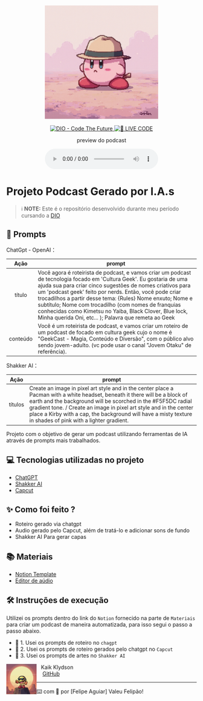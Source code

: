 <p align="center">
<img 
    src="./Kirby.png"
    width="300"
/>
</p>

<p align="center">
<a href="https://dio.me/">
    <img 
        src="https://img.shields.io/badge/DIO-Code_The_Future-28DA77?logo=youtube" 
        alt="DIO - Code The Future">
</a>
<a href="https://dio.me/">
<img 
    src="https://img.shields.io/badge/🔴_LIVE_CODE-FF5E72" 
    alt="🔴 LIVE CODE">
</a>
</p>

<p align="center">
    preview do podcast
</p>

<div align="center">
    <audio src="output/podcast_editado.MP3" controls title="Podcast editado"></audio>
</div>

# Projeto Podcast Gerado por I.A.s

 > ℹ️ **NOTE:** Este é o repositório desenvolvido durante meu período cursando a [DIO](https://dio.me)

## 🧠 Prompts


ChatGpt - OpenAI：

|   Ação   | prompt                                                                                                                                                                                                                                                                         |
| :------: | ------------------------------------------------------------------------------------------------------------------------------------------------------------------------------------------------------------------------------------------------------------------------------ |
|  título  | Você agora é roteirista de podcast, e vamos criar um podcast de tecnologia focado em 'Cultura Geek'. Eu gostaria de uma ajuda sua para criar cinco sugestões de nomes criativos para um 'podcast geek' feito por nerds. Então, você pode criar trocadilhos a partir desse tema: {Rules} Nome enxuto; Nome e subtítulo; Nome com trocadilho (com nomes de franquias conhecidas como Kimetsu no Yaiba, Black Clover, Blue lock, Minha querida Oni, etc... ); Palavra que remeta ao Geek|
| conteúdo | Você é um roteirista de podcast, e vamos criar um  roteiro de um podcast de focado em cultura geek cujo o nome é "GeekCast - Magia, Conteúdo e Diversão",  com o público alvo sendo jovem-adulto. (vc pode usar o canal "Jovem Otaku" de referência). |



Shakker AI：

|  Ação  | prompt                                                                                 |
| :----: | -------------------------------------------------------------------------------------- |
| títulos | Create an image in pixel art style and in the center place a Pacman with a white headset, beneath it there will be a block of earth and the background will be scorched in the #F5F5DC radial gradient tone. /  Create an image in pixel art style and in the center place a Kirby with a cap, the background will have a misty texture in shades of pink with a lighter gradient. |


Projeto com o objetivo de gerar um podcast utilizando ferramentas de IA através de prompts mais trabalhados.

## 💻 Tecnologias utilizadas no projeto

- [ChatGPT](https://chat.openai.com/) 
- [Shakker AI](https://www.shakker.ai/pt/home)
- [Capcut](https://www.capcut.com/pt-br/)

## ✨ Como foi feito ?

- Roteiro gerado via chatgpt
- Audio gerado pelo Capcut, além de tratá-lo e adicionar sons de fundo
- Shakker AI Para gerar capas

## 📚 Materiais

- [Notion Template](https://helpful-jump-17b.notion.site/PAS-Podcast-AI-Studio-210489e15d7a4a73b743bb159e45d06f?pvs=4)
- [Editor de aúdio](https://www.capcut.com/editor?from_page=landing_page&__action_from=picture_V%C3%ADdeos%20profissionais%20em%20minutos,%20n%C3%A3o%20em%20horas.)


## 🛠️ Instruções de execução

Utilizei os prompts dentro do link do `Notion` fornecido na parte de `Materiais` para criar um podcast de maneira automatizada, para isso segui o passo a passo abaixo.

- 🤖 1. Usei os prompts de roteiro no `chagpt`
- 🤖 2. Usei os prompts de roteiro gerados pelo chatgpt no  `Capcut`
- 🤖 3. Usei os prompts de artes no `Shakker AI`

<p>
    <img 
      align=left 
      margin=10 
      width=80 
      src="Pacman.png"
    />
    <p>&nbsp&nbsp&nbspKaik Klydson<br>
    &nbsp&nbsp&nbsp
    <a 
        href="https://github.com/Caspioif">
        GitHub
    </a>
   


---

⌨️ com 💜 por [Felipe Aguiar] Valeu Felipão!
